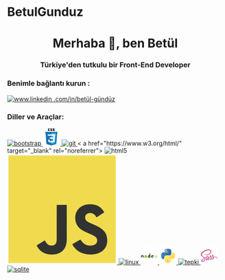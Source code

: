 # BetulGunduz
<h1 align="center">Merhaba 👋, ben Betül</h1>
<h3 align="center">Türkiye'den tutkulu bir Front-End Developer</h3>

<h3 align="left">Benimle bağlantı kurun :</h3>
<p align="left">
<a href="https://linkedin.com/in/www.linkedin.com/in/betül-gündüz" target="blank"><img align= "center" src="https://raw.githubusercontent.com/rahuldkjain/github-profile-readme-generator/master/src/images/icons/Social/linked-in-alt.svg" alt="www.linkedin .com/in/betül-gündüz" height="30" width="40" /></a>
</p>

<h3 align="left">Diller ve Araçlar:</h3>
<p align="left"> <a href="https://getbootstrap.com" target="_blank" rel="noreferrer"> <img src="https://raw.githubusercontent.com/devicons/devicon /master/icons/bootstrap/bootstrap-plain-wordmark.svg" alt="bootstrap" width="40" height="40"/> </a> <a href="https://www.w3schools.com /css/" target="_blank" rel="noreferrer"> <img src="https://raw.githubusercontent.com/devicons/devicon/master/icons/css3/css3-original-wordmark.svg" alt= "css3" width="40" height="40"/> </a> <a href="https://git-scm.com/" target="_blank" rel="noreferrer"> <img src="https://www.vectorlogo.zone/logos/git-scm/git-scm-icon.svg" alt="git" width="40" height="40"/> </a> < a href="https://www.w3.org/html/" target="_blank" rel="noreferrer"> <img src="https://raw.githubusercontent.com/devicons/devicon/master/icons /html5/html5-original-wordmark.svg" alt="html5" width="40" height="40"/> </a> <a href="https://developer.mozilla.org/en-US /docs/Web/JavaScript" target="_blank" rel="noreferrer"> <img src="https://raw.githubusercontent.com/devicons/devicon/master/icons/javascript/javascript-original.svg" alt ="javascript" genişlik="40" yükseklik="40"/> </a> <a href="https://www.linux.org/" target="_blank" rel="noreferrer"> <img src="https://raw.githubusercontent.com/ devicons/devicon/master/icons/linux/linux-original.svg" alt="linux" width="40" height="40"/> </a> <a href="https://nodejs.org" target="_blank" rel="noreferrer"> <img src="https://raw.githubusercontent.com/devicons/devicon/master/icons/nodejs/nodejs-original-wordmark.svg" alt="nodejs" genişlik ="40" height="40"/> </a> <a href="https://www.python.org" target="_blank" rel="noreferrer"> <img src="https://raw.githubusercontent.com/devicons/devicon/master/icons/python/python-original.svg" alt="python" width="40" height="40"/> </a> <a href ="https://reactjs.org/" target="_blank" rel="noreferrer"> <img src="https://raw.githubusercontent.com/devicons/devicon/master/icons/react/react-original -wordmark.svg" alt="tepki" width="40" height="40"/> </a> <a href="https://sass-lang.com" target="_blank" rel="noreferrer "> <img src="https://raw.githubusercontent.com/devicons/devicon/master/icons/sass/sass-original.svg" alt="sass" width="40" height="40"/> </a><a href="https://www.sqlite.org/" target="_blank" rel="noreferrer"> <img src="https://www.vectorlogo.zone/logos/sqlite/sqlite-icon. svg" alt="sqlite" width="40" height="40"/> </a> </p>
